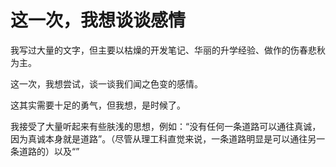 # 这一次，我想谈谈感情

我写过大量的文字，但主要以枯燥的开发笔记、华丽的升学经验、做作的伤春悲秋为主。

这一次，我想尝试，谈一谈我们闻之色变的感情。

这其实需要十足的勇气，但我想，是时候了。

我接受了大量听起来有些肤浅的思想，例如：“没有任何一条道路可以通往真诚，因为真诚本身就是道路”。（尽管从理工科直觉来说，一条道路明显是可以通往另一条道路的）以及“”
